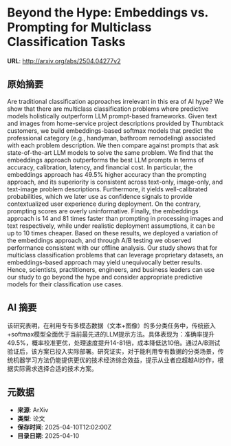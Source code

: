 # Beyond the Hype: Embeddings vs. Prompting for Multiclass Classification Tasks

**URL**: http://arxiv.org/abs/2504.04277v2

## 原始摘要

Are traditional classification approaches irrelevant in this era of AI hype?
We show that there are multiclass classification problems where predictive
models holistically outperform LLM prompt-based frameworks. Given text and
images from home-service project descriptions provided by Thumbtack customers,
we build embeddings-based softmax models that predict the professional category
(e.g., handyman, bathroom remodeling) associated with each problem description.
We then compare against prompts that ask state-of-the-art LLM models to solve
the same problem. We find that the embeddings approach outperforms the best LLM
prompts in terms of accuracy, calibration, latency, and financial cost. In
particular, the embeddings approach has 49.5% higher accuracy than the
prompting approach, and its superiority is consistent across text-only,
image-only, and text-image problem descriptions. Furthermore, it yields
well-calibrated probabilities, which we later use as confidence signals to
provide contextualized user experience during deployment. On the contrary,
prompting scores are overly uninformative. Finally, the embeddings approach is
14 and 81 times faster than prompting in processing images and text
respectively, while under realistic deployment assumptions, it can be up to 10
times cheaper. Based on these results, we deployed a variation of the
embeddings approach, and through A/B testing we observed performance consistent
with our offline analysis. Our study shows that for multiclass classification
problems that can leverage proprietary datasets, an embeddings-based approach
may yield unequivocally better results. Hence, scientists, practitioners,
engineers, and business leaders can use our study to go beyond the hype and
consider appropriate predictive models for their classification use cases.


## AI 摘要

该研究表明，在利用专有多模态数据（文本+图像）的多分类任务中，传统嵌入+softmax模型全面优于当前最先进的LLM提示方法。具体表现为：准确率提升49.5%，概率校准更优，处理速度提升14-81倍，成本降低达10倍。通过A/B测试验证后，该方案已投入实际部署。研究证实，对于能利用专有数据的分类场景，传统机器学习方法仍能提供更优的技术经济综合效益，提示从业者应超越AI炒作，根据实际需求选择合适的技术方案。

## 元数据

- **来源**: ArXiv
- **类型**: 论文
- **保存时间**: 2025-04-10T12:02:00Z
- **目录日期**: 2025-04-10
